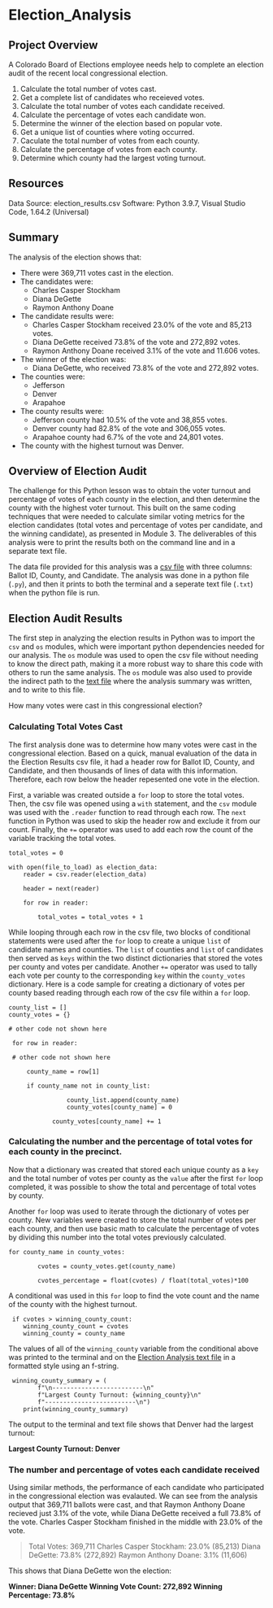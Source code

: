 # Election_Analysis

## Project Overview
A Colorado Board of Elections employee needs help to complete an election audit of the recent local congressional election.

1. Calculate the total number of votes cast.
2. Get a complete list of candidates who receieved votes.
3. Calculate the total number of votes each candidate received.
4. Calculate the percentage of votes each candidate won.
5. Determine the winner of the election based on popular vote.
6. Get a unique list of counties where voting occurred. 
7. Caculate the total number of votes from each county. 
8. Calculate the percentage of votes from each county.
9. Determine which county had the largest voting turnout.


## Resources
Data Source: election_results.csv
Software: Python 3.9.7, Visual Studio Code, 1.64.2 (Universal)

## Summary
The analysis of the election shows that:
- There were 369,711 votes cast in the election.
- The candidates were:
    - Charles Casper Stockham
    - Diana DeGette
    - Raymon Anthony Doane
- The candidate results were:
    - Charles Casper Stockham received 23.0% of the vote and 85,213 votes.
    - Diana DeGette received 73.8% of the vote and 272,892 votes.
    - Raymon Anthony Doane received 3.1% of the vote and 11.606 votes.
- The winner of the election was:
    - Diana DeGette, who received 73.8% of the vote and 272,892 votes.
- The counties were:
    - Jefferson
    - Denver
    - Arapahoe
- The county results were:
    - Jefferson county had 10.5% of the vote and 38,855 votes.
    - Denver county had 82.8% of the vote and 306,055 votes.
    - Arapahoe county had 6.7% of the vote and 24,801 votes.
- The county with the highest turnout was Denver.

## Overview of Election Audit
The challenge for this Python lesson was to obtain the voter turnout and percentage of votes of each county in the election, and then determine the county with the highest voter turnout. This built on the same coding techniques that were needed to calculate similar voting metrics for the election candidates (total votes and percentage of votes per candidate, and the winning candidate), as presented in Module 3.  The deliverables of this analysis were to print the results both on the command line and in a separate text file. 

The data file provided for this analysis was a [csv file](Resources/election_results.csv) with three columns: Ballot ID, County, and Candidate. The analysis was done in a python file (`.py`), and then it prints to both the terminal and a seperate text file (`.txt`) when the python file is run. 


## Election Audit Results

The first step in analyzing the election results in Python was to import the `csv` and `os` modules, which were important python dependencies needed for our analysis. The `os` module was used to open the csv file without needing to know the direct path, making it a more robust way to share this code with others to run the same analysis. The `os` module was also used to provide the indirect path to the [text file](analysis/election_analysis.txt) where the analysis summary was written, and to write to this file.


How many votes were cast in this congressional election?
### Calculating Total Votes Cast

The first analysis done was to determine how many votes were cast in the congressional election. Based on a quick, manual evaluation of the data in the Election Results csv file, it had a header row for Ballot ID, County, and Candidate, and then thousands of lines of data with this information. Therefore, each row below the header repesented one vote in the election. 

First, a variable was created outside a `for` loop to store the total votes. Then, the csv file was opened using a `with` statement, and the `csv` module was used with the `.reader` function to read through each row. The `next` function in Python was used to skip the header row and exclude it from our count. Finally, the `+=` operator was used to add each row the count of the variable tracking the total votes. 

```
total_votes = 0

with open(file_to_load) as election_data:
    reader = csv.reader(election_data)

    header = next(reader)

    for row in reader:

        total_votes = total_votes + 1
```

While looping through each row in the csv file, two blocks of conditional statements were used after the `for` loop to create a unique `list` of candidate names and counties. The `list` of counties and `list` of candidates then served as `keys` within the two distinct dictionaries that stored the votes per county and votes per candidate. Another `+=` operator was used to tally each vote per county to the corresponding `key` within the `county_votes` dictionary. Here is a code sample for creating a dictionary of votes per county based reading through each row of the csv file within a `for` loop.

```
county_list = []
county_votes = {}

# other code not shown here

 for row in reader:
 
 # other code not shown here
 
     county_name = row[1]
     
     if county_name not in county_list:
                
                county_list.append(county_name)
                county_votes[county_name] = 0
            
            county_votes[county_name] += 1
```

### Calculating the number and the percentage of total votes for each county in the precinct.

Now that a dictionary was created that stored each unique county as a `key` and the total number of votes per county as the `value` after the first `for` loop completed, it was possible to show the total and percentage of total votes by county.

Another `for` loop was used to iterate through the dictionary of votes per county. New variables were created to store the total number of votes per each county, and then use basic math to calculate the percentage of votes by dividing this number into the total votes previously calculated. 

```
for county_name in county_votes:
       
        cvotes = county_votes.get(county_name)
        
        cvotes_percentage = float(cvotes) / float(total_votes)*100
```

A conditional was used in this `for` loop to find the vote count and the name of the county with the highest turnout. 

```
 if cvotes > winning_county_count:
    winning_county_count = cvotes
    winning_county = county_name
```
            

The values of all of the `winning_county` variable from the conditional above was printed to the terminal and on the [Election Analysis text file](analyis/election_analysis.txt) in a formatted style using an f-string. 

```
 winning_county_summary = (
        f"\n-------------------------\n"
        f"Largest County Turnout: {winning_county}\n"
        f"-------------------------\n")
    print(winning_county_summary) 
```

The output to the terminal and text file shows that Denver had the largest turnout: 

**Largest County Turnout: Denver**

### The number and percentage of votes each candidate received

Using similar methods, the performance of each candidate who participated in the congressional election was evalauted. We can see from the analysis output that 369,711 ballots were cast, and that Raymon Anthony Doane recieved just 3.1% of the vote, while Diana DeGette received a full 73.8% of the vote. Charles Casper Stockham finished in the middle with 23.0% of the vote. 

> Total Votes: 369,711
Charles Casper Stockham: 23.0% (85,213)
Diana DeGette: 73.8% (272,892)
Raymon Anthony Doane: 3.1% (11,606)

This shows that Diana DeGette won the election:

**Winner: Diana DeGette
Winning Vote Count: 272,892
Winning Percentage: 73.8%**

